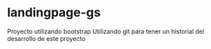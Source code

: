 # landingpage-gs
Proyecto utilizando bootstrap
Utilizando git para tener un historial del desarrollo de este proyecto
